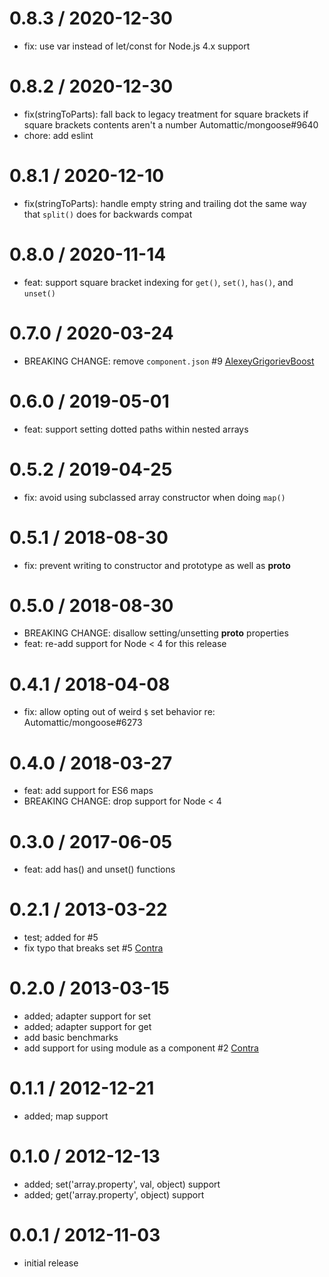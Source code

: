 0.8.3 / 2020-12-30
==================

* fix: use var instead of let/const for Node.js 4.x support

0.8.2 / 2020-12-30
==================

* fix(stringToParts): fall back to legacy treatment for square brackets if square brackets contents aren't a number
  Automattic/mongoose#9640
* chore: add eslint

0.8.1 / 2020-12-10
==================

* fix(stringToParts): handle empty string and trailing dot the same way that `split()` does for backwards compat

0.8.0 / 2020-11-14
==================

* feat: support square bracket indexing for `get()`, `set()`, `has()`, and `unset()`

0.7.0 / 2020-03-24
==================

* BREAKING CHANGE: remove `component.json` #9 [AlexeyGrigorievBoost](https://github.com/AlexeyGrigorievBoost)

0.6.0 / 2019-05-01
==================

* feat: support setting dotted paths within nested arrays

0.5.2 / 2019-04-25
==================

* fix: avoid using subclassed array constructor when doing `map()`

0.5.1 / 2018-08-30
==================

* fix: prevent writing to constructor and prototype as well as __proto__

0.5.0 / 2018-08-30
==================

* BREAKING CHANGE: disallow setting/unsetting __proto__ properties
* feat: re-add support for Node < 4 for this release

0.4.1 / 2018-04-08
==================

* fix: allow opting out of weird `$` set behavior re: Automattic/mongoose#6273

0.4.0 / 2018-03-27
==================

* feat: add support for ES6 maps
* BREAKING CHANGE: drop support for Node < 4

0.3.0 / 2017-06-05
==================

* feat: add has() and unset() functions

0.2.1 / 2013-03-22
==================

* test; added for #5
* fix typo that breaks set #5 [Contra](https://github.com/Contra)

0.2.0 / 2013-03-15
==================

* added; adapter support for set
* added; adapter support for get
* add basic benchmarks
* add support for using module as a component #2 [Contra](https://github.com/Contra)

0.1.1 / 2012-12-21
==================

* added; map support

0.1.0 / 2012-12-13
==================

* added; set('array.property', val, object) support
* added; get('array.property', object) support

0.0.1 / 2012-11-03
==================

* initial release
